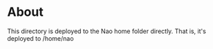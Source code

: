 # About
This directory is deployed to the Nao home folder directly. That is, it's deployed to /home/nao
